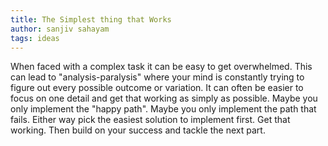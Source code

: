 ```yaml
---
title: The Simplest thing that Works
author: sanjiv sahayam
tags: ideas
---
```


When faced with a complex task it can be easy to get overwhelmed. This can lead to "analysis-paralysis" where your mind is constantly trying to figure out every possible outcome or variation. It can often be easier to focus on one detail and get that working as simply as possible. Maybe you only implement the "happy path". Maybe you only implement the path that fails. Either way pick the easiest solution to implement first. Get that working. Then build on your success and tackle the next part.
